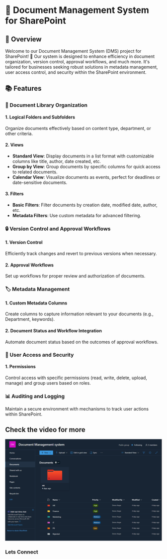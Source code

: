 # 📁 Document Management System for SharePoint

## 🌟 Overview

Welcome to our Document Management System (DMS) project for SharePoint! 🚀 Our system is designed to enhance efficiency in document organization, version control, approval workflows, and much more. It's tailored for businesses seeking robust solutions in metadata management, user access control, and security within the SharePoint environment.

## 📚 Features

### 📂 Document Library Organization

#### 1. Logical Folders and Subfolders
Organize documents effectively based on content type, department, or other criteria.

#### 2. Views
- **Standard View**: Display documents in a list format with customizable columns like title, author, date created, etc.
- **Group by View**: Group documents by specific columns for quick access to related documents.
- **Calendar View**: Visualize documents as events, perfect for deadlines or date-sensitive documents.

#### 3. Filters
- **Basic Filters**: Filter documents by creation date, modified date, author, etc.
- **Metadata Filters**: Use custom metadata for advanced filtering.

### 🔒 Version Control and Approval Workflows

#### 1. Version Control
Efficiently track changes and revert to previous versions when necessary.

#### 2. Approval Workflows
Set up workflows for proper review and authorization of documents.

### 🏷 Metadata Management

#### 1. Custom Metadata Columns
Create columns to capture information relevant to your documents (e.g., Department, keywords).

#### 2. Document Status and Workflow Integration
Automate document status based on the outcomes of approval workflows.

### 👥 User Access and Security

#### 1. Permissions
Control access with specific permissions (read, write, delete, upload, manage) and group users based on roles.

### 📊 Auditing and Logging
Maintain a secure environment with mechanisms to track user actions within SharePoint.
## Check the video for more 
[![Doc](Video/thumbnail.png)](Video/Document-managment-System-.mp4)
 
### Lets Connect 


